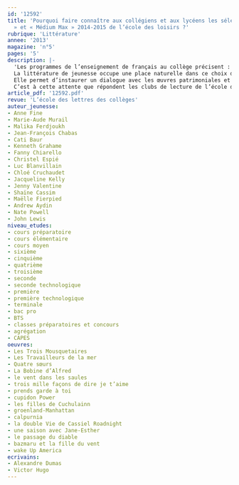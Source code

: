 ```yaml
---
id: '12592'
title: 'Pourquoi faire connaître aux collégiens et aux lycéens les sélections « Supermax
  » et « Médium Max » 2014-2015 de l’école des loisirs ?'
rubrique: 'Littérature'
annee: '2013'
magazine: 'n°5'
pages: '5'
description: |-
  'Les programmes de l’enseignement de français au collège précisent : « La lecture cursive est une lecture personnelle de l’élève [...]. Pour cette raison, elle gagne à être recommandée par le professeur qui cherche à développer le goût de lire, en proposant un choix commenté d’œuvres accessibles.
  La littérature de jeunesse occupe une place naturelle dans ce choix d’œuvres. Qu’elle revienne sur le passé ou qu’elle ouvre sur le monde d’aujourd’hui, elle contribue à l’acquisition d’une culture personnelle.
  Elle permet d’instaurer un dialogue avec les œuvres patrimoniales et elle facilite l’accès à la lecture des œuvres classiques. »
  C’est à cette attente que répondent les clubs de lecture de l’école des loisirs présentés ici.'
article_pdf: '12592.pdf'
revue: 'L’école des lettres des collèges'
auteur_jeunesse:
- Anne Fine
- Marie-Aude Murail
- Malika Ferdjoukh
- Jean-François Chabas
- Cati Baur
- Kenneth Grahame
- Fanny Chiarello
- Christel Espié
- Luc Blanvillain
- Chloé Cruchaudet
- Jacqueline Kelly
- Jenny Valentine
- Shaïne Cassim
- Maëlle Fierpied
- Andrew Aydin
- Nate Powell
- John Lewis
niveau_etudes:
- cours préparatoire
- cours élémentaire
- cours moyen
- sixième
- cinquième
- quatrième
- troisième
- seconde
- seconde technologique
- première
- première technologique
- terminale
- bac pro
- BTS
- classes préparatoires et concours
- agrégation
- CAPES
oeuvres:
- Les Trois Mousquetaires
- Les Travailleurs de la mer
- Quatre sœurs
- La Bobine d’Alfred
- le vent dans les saules
- trois mille façons de dire je t’aime
- prends garde à toi
- cupidon Power
- les filles de Cuchulainn
- groenland-Manhattan
- calpurnia
- la double Vie de Cassiel Roadnight
- une saison avec Jane-Esther
- le passage du diable
- bazmaru et la fille du vent
- wake Up America
ecrivains:
- Alexandre Dumas
- Victor Hugo
---
```


